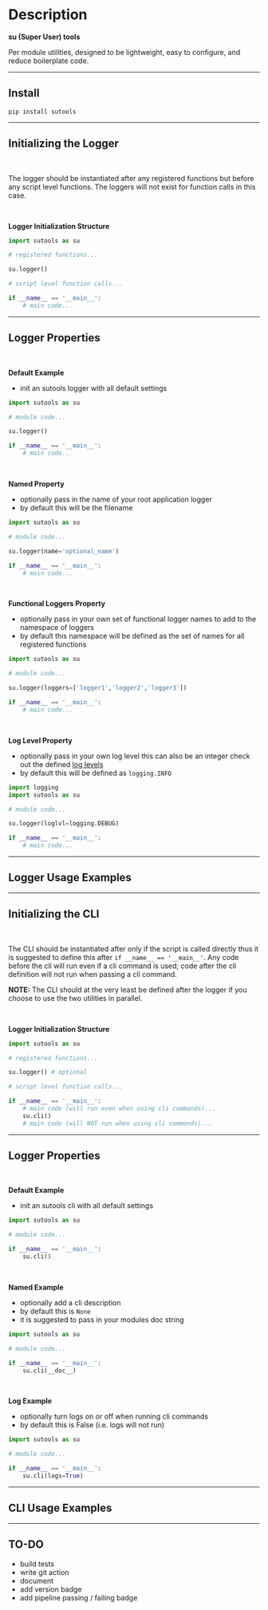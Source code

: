 # Description
**su (Super User) tools**

Per module utilities, designed to be lightweight, easy to configure, and reduce boilerplate code.

***

## Install
```
pip install sutools
```
***

## Initializing the Logger

</br>

The logger should be instantiated after any registered functions but before any script level functions. The loggers will not exist for function calls in this case.


</br>

**Logger Initialization Structure**
```python
import sutools as su

# registered functions...

su.logger()

# script level function calls...

if __name__ == '__main__':
    # main code...
```

***
## Logger Properties
</br>


**Default Example**
* init an sutools logger with all default settings
```python
import sutools as su

# module code...

su.logger()

if __name__ == '__main__':
    # main code...
```

</br>

**Named Property**
* optionally pass in the name of your root application logger
* by default this will be the filename
```python
import sutools as su

# module code...

su.logger(name='optional_name')

if __name__ == '__main__':
    # main code...
```

</br>

**Functional Loggers Property**
* optionally pass in your own set of functional logger names to add to the namespace of loggers
* by default this namespace will be defined as the set of names for all registered functions
```python
import sutools as su

# module code...

su.logger(loggers=['logger1','logger2','logger3'])

if __name__ == '__main__':
    # main code...
```

</br>

**Log Level Property**
* optionally pass in your own log level this can also be an integer check out the defined [log levels](https://docs.python.org/3/library/logging.html#logging-levels)
* by default this will be defined as `logging.INFO`
```python
import logging
import sutools as su

# module code...

su.logger(loglvl=logging.DEBUG)

if __name__ == '__main__':
    # main code...
```

***

## Logger Usage Examples

***

## Initializing the CLI
</br>

The CLI should be instantiated after only if the script is called directly thus it is suggested to define this after `if __name__ == '__main__'`. Any code before the cli will run even if a cli command is used; code after the cli definition will not run when passing a cli command. 

**NOTE:** The CLI should at the very least be defined after the logger if you choose to use the two utilities in parallel.

</br>

**Logger Initialization Structure**
```python
import sutools as su

# registered functions...

su.logger() # optional

# script level function calls...

if __name__ == '__main__':
    # main code (will run even when using cli commands)...
    su.cli()
    # main code (will NOT run when using cli commands)...
```

***
## Logger Properties
</br>

**Default Example**
* init an sutools cli with all default settings
```python
import sutools as su

# module code...

if __name__ == '__main__':
    su.cli()
```

</br>

**Named Example**
* optionally add a cli description 
* by default this is `None`
* it is suggested to pass in your modules doc string
```python
import sutools as su

# module code...

if __name__ == '__main__':
    su.cli(__doc__)
```

</br>

**Log Example**
* optionally turn logs on or off when running cli commands
* by default this is False (i.e. logs will not run)
```python
import sutools as su

# module code...

if __name__ == '__main__':
    su.cli(logs=True)
```

***

## CLI Usage Examples

***

## TO-DO
* build tests
* write git action
* document
* add version badge
* add pipeline passing / failing badge